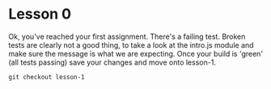 # Lesson 0

Ok, you've reached your first assignment. There's a failing test. Broken tests
are clearly not a good thing, to take a look at the intro.js module and make
sure the message is what we are expecting. Once your build is 'green' (all tests
passing) save your changes and move onto lesson-1.

```
git checkout lesson-1
```
